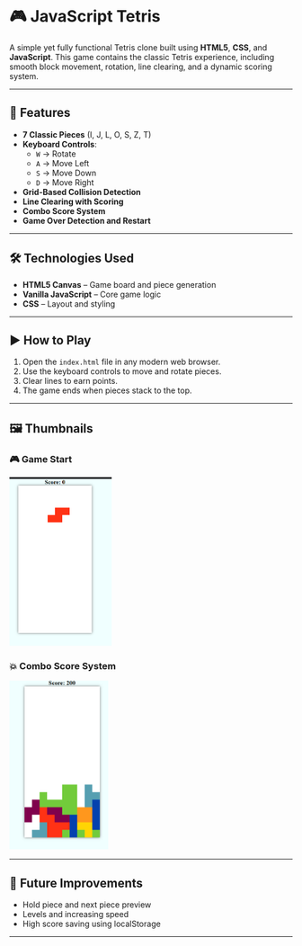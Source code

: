 # 🎮 JavaScript Tetris

A simple yet fully functional Tetris clone built using **HTML5**, **CSS**, and **JavaScript**. This game contains the classic Tetris experience, including smooth block movement, rotation, line clearing, and a dynamic scoring system.

---

## 🧩 Features

- **7 Classic Pieces** (I, J, L, O, S, Z, T)
- **Keyboard Controls**:  
  - `W` → Rotate  
  - `A` → Move Left  
  - `S` → Move Down  
  - `D` → Move Right
- **Grid-Based Collision Detection**
- **Line Clearing with Scoring**
- **Combo Score System**
- **Game Over Detection and Restart**

---

## 🛠️ Technologies Used

-  **HTML5 Canvas** – Game board and piece generation
-  **Vanilla JavaScript** – Core game logic  
-  **CSS** – Layout and styling

---

## ▶️ How to Play

1. Open the `index.html` file in any modern web browser.
2. Use the keyboard controls to move and rotate pieces.
3. Clear lines to earn points.
4. The game ends when pieces stack to the top.

---

## 🖼️ Thumbnails

### 🎮 Game Start  
<img src="https://github.com/zynsniper/Tetris/blob/main/Images/Tet2.png" alt="Tetris Thumbnail" height="300"/>

### 💥 Combo Score System  
<img src="https://github.com/zynsniper/Tetris/blob/main/Images/Tet1.png" alt="Dynamic score system (combos)" height="300"/>

---

## 🚀 Future Improvements 

- Hold piece and next piece preview
- Levels and increasing speed
- High score saving using localStorage

---


